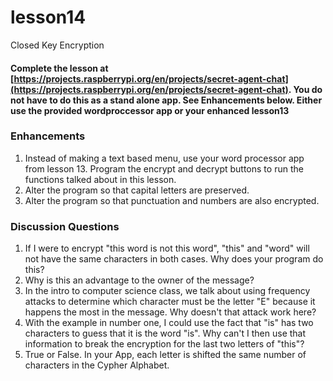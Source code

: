 # lesson14
Closed Key Encryption

#### Complete the lesson at [https://projects.raspberrypi.org/en/projects/secret-agent-chat](https://projects.raspberrypi.org/en/projects/secret-agent-chat). You do not have to do this as a stand alone app.  See Enhancements below.  Either use the provided wordproccessor app or your enhanced lesson13

### Enhancements

1. Instead of making a text based menu, use your word processor app from lesson 13.  Program the encrypt and decrypt buttons to run the functions talked about in this lesson.
2. Alter the program so that capital letters are preserved.
3. Alter the program so that punctuation and numbers are also encrypted.

### Discussion Questions

1. If I were to encrypt "this word is not this word", "this" and "word" will not have the same characters in both cases.  Why does your program do this?
2. Why is this an advantage to the owner of the message?
3. In the intro to computer science class, we talk about using frequency attacks to determine which character must be the letter "E" because it happens the most in the message.  Why doesn't that attack work here?
4.  With the example in number one, I could use the fact that "is" has two characters to guess that it is the word "is".  Why can't I then use that information to break the encryption for the last two letters of "this"?
5. True or False.  In your App, each letter is shifted the same number of characters in the Cypher Alphabet.
